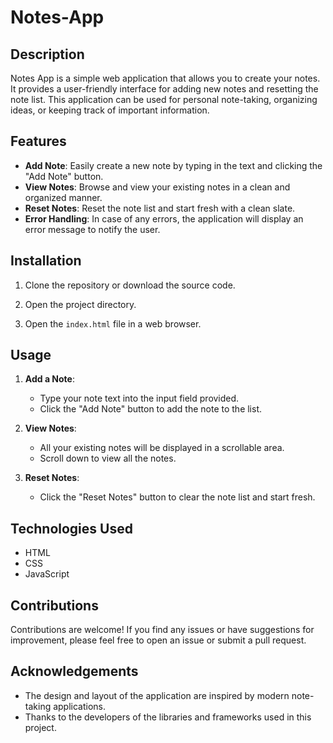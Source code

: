 # Notes-App

## Description
Notes App is a simple web application that allows you to create your notes. It provides a user-friendly interface for adding new notes and resetting the note list. This application can be used for personal note-taking, organizing ideas, or keeping track of important information.

## Features
- **Add Note**: Easily create a new note by typing in the text and clicking the "Add Note" button.
- **View Notes**: Browse and view your existing notes in a clean and organized manner.
- **Reset Notes**: Reset the note list and start fresh with a clean slate.
- **Error Handling**: In case of any errors, the application will display an error message to notify the user.

## Installation
1. Clone the repository or download the source code.

2. Open the project directory.

3. Open the `index.html` file in a web browser.

## Usage
1. **Add a Note**:
   - Type your note text into the input field provided.
   - Click the "Add Note" button to add the note to the list.

2. **View Notes**:
   - All your existing notes will be displayed in a scrollable area.
   - Scroll down to view all the notes.

3. **Reset Notes**:
   - Click the "Reset Notes" button to clear the note list and start fresh.

## Technologies Used
- HTML
- CSS
- JavaScript

## Contributions
Contributions are welcome! If you find any issues or have suggestions for improvement, please feel free to open an issue or submit a pull request.

## Acknowledgements
- The design and layout of the application are inspired by modern note-taking applications.
- Thanks to the developers of the libraries and frameworks used in this project.

